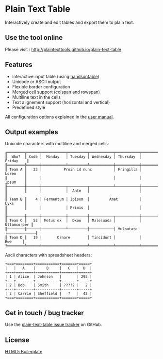 # Plain Text Table

Interactively create and edit tables and export them to plain text.

## Use the tool online

Please visit : http://plaintexttools.github.io/plain-text-table

## Features

* Interactive input table (using [handsontable](http://handsontable.com/))
* Unicode or ASCII output
* Flexible border configuration
* Merged cell support (colspan and rowspan)
* Multiline text in the cells
* Text alignement support (horizontal and vertical)
* Predefined style

All configuration options explained in the [user manual](user_manual/README.md).

## Output examples

Unicode characters with multiline and merged cells:

    ╔════════╦══════╤═══════════╤═════════╤═══════════╤═══════════╤═════════════╗
    ║  Who?  ║ Code │  Monday   │ Tuesday │ Wednesday │ Thursday  │   Friday    ║
    ╠════════╬══════╪═══════════╧═════════╧═══════════╪═══════════╪═════════════╣
    ║ Team A ║   23 │          Proin id nunc          │ Fringilla │    Lorem    ║
    ║        ║      │                                 │           │    Ipsum    ║
    ╟────────╫──────┼───────────┬─────────┬───────────┴───────────┼─────────────╢
    ║        ║      │           │  Ante   │                       │             ║
    ║ Team B ║    4 │ Fermentum │ Ipisum  │         Amet          │    Lyks     ║
    ║        ║      │           │ Primis  │                       │             ║
    ╟────────╫──────┼───────────┼─────────┼───────────┬───────────┼─────────────╢
    ║ Team C ║   52 │ Metus ex  │  Dxow   │ Malesuada │           │ Ullamcorper ║
    ╟────────╫──────┼───────────┴─────────┼───────────┤ Vulputate ├─────────────╢
    ║ Team D ║   19 │       Ornare        │ Tincidunt │           │     Rwe     ║
    ╚════════╩══════╧═════════════════════╧═══════════╧═══════════╧═════════════╝

Ascii characters with spreadsheet headers:

    +===+========+===========+=======+=====+
    |   |   A    |     B     |   C   |  D  |
    +===+========+===========+=======+=====+
    | 1 | Alice  | Johnson   |       | 293 |
    +---+--------+-----------+-------+-----+
    | 2 | Bob    | Smith     | ????? |   2 |
    +---+--------+-----------+-------+-----+
    | 3 | Carrie | Sheffield |   ?   |  42 |
    +===+========+===========+=======+=====+

## Get in touch / bug tracker

Use the [plain-text-table issue tracker](https://github.com/PlainTextTools/plain-text-table/issues) on GitHub.

## License

[HTML5 Boilerplate](LICENSE.md)
